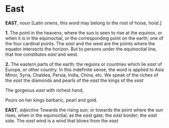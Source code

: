 # East

**EAST**, _noun_ \[Latin oriens, this word may belong to the root of hoise, hoist.\]

**1.** The point in the heavens, where the sun is seen to rise at the equinox, or when it is in the equinoctial, or the corresponding point on the earth; one of the four cardinal points. The _east_ and the west are the points where the equator intersects the horizon. But to persons under the equinoctial line, that line constitutes _east_ and west.

**2.** The eastern parts of the earth; the regions or countries which lie _east_ of Europe, or other country. In this indefinite sense, the word is applied to Asia Minor, Syria, Chaldea, Persia, India, China, etc. We speak of the riches of the _east_ the diamonds and pearls of the _east_ the kings of the _east_

The gorgeous _east_ with richest hand,

Pours on her kings barbaric, pearl and gold.

**EAST**, _adjective_ Towards the rising sun; or towards the point where the sun rises, when in the equinoctial; as the _east_ gate; the _east_ border; the _east_ side. The _east_ wind is a wind that blows from the _east_